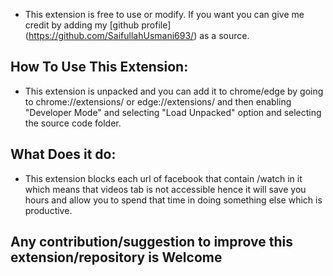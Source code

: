 * This extension is free to use or modify. If you want you can give me credit by adding my [github profile] (https://github.com/SaifullahUsmani693/) as a source.

## How To Use This Extension:

* This extension is unpacked and you can add it to chrome/edge by going to chrome://extensions/ or edge://extensions/ and then
enabling "Developer Mode" and selecting "Load Unpacked" option and selecting the source code folder.

## What Does it do:

* This extension blocks each url of facebook that contain /watch in it which means that videos tab is not accessible hence it will save you hours and allow you to spend that time in doing something else which is productive. 

## Any contribution/suggestion to improve this extension/repository is Welcome
